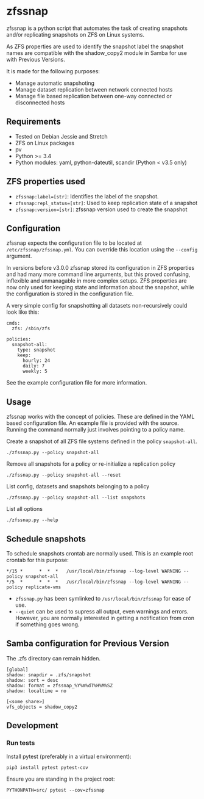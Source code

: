 # zfssnap
zfssnap is a python script that automates the task of creating snapshots and/or
replicating snapshots on ZFS on Linux systems.

As ZFS properties are used to identify the snapshot label the snapshot names
are compatible with the shadow_copy2 module in Samba for use with
Previous Versions.

It is made for the following purposes:
* Manage automatic snapshoting
* Manage dataset replication between network connected hosts
* Manage file based replication between one-way connected or disconnected hosts

## Requirements
* Tested on Debian Jessie and Stretch
* ZFS on Linux packages
* pv
* Python >= 3.4
* Python modules: yaml, python-dateutil, scandir (Python < v3.5 only)

## ZFS properties used
* `zfssnap:label=[str]`: Identifies the label of the snapshot.
* `zfssnap:repl_status=[str]`: Used to keep replication state of a snapshot
* `zfssnap:version=[str]`: zfssnap version used to create the snapshot

## Configuration
zfssnap expects the configuration file to be located at
`/etc/zfssnap/zfssnap.yml`.
You can override this location using the `--config` argument.

In versions before v3.0.0 zfssnap stored its configuration in ZFS properties and
had many more command line arguments, but this proved confusing, inflexible and
unmanagable in more complex setups. ZFS properties are now only used for keeping
state and information about the snapshot, while the configuration is stored in
the configuration file.

A very simple config for snapshotting all datasets non-recursively could look
like this:

    cmds:
      zfs: /sbin/zfs

    policies:
      snapshot-all:
        type: snapshot
        keep:
          hourly: 24
          daily: 7
          weekly: 5
See the example configuration file for more information.

## Usage
zfssnap works with the concept of policies. These are defined in the YAML based
configuration file. An example file is provided with the source.
Running the command normally just involves pointing to a policy name.

Create a snapshot of all ZFS file systems defined in the policy `snapshot-all`.

    ./zfssnap.py --policy snapshot-all
Remove all snapshots for a policy or re-initialize a replication policy

    ./zfssnap.py --policy snapshot-all --reset

List config, datasets and snapshots belonging to a policy

    ./zfssnap.py --policy snapshot-all --list snapshots
List all options

    ./zfssnap.py --help

## Schedule snapshots
To schedule snapshots crontab are normally used. This is an example root
crontab for this purpose:

    */15 *      *  *  *   /usr/local/bin/zfssnap --log-level WARNING --policy snapshot-all
    */5  *      *  *  *   /usr/local/bin/zfssnap --log-level WARNING --policy replicate-vms

* `zfssnap.py` has been symlinked to `/usr/local/bin/zfssnap` for ease of use.
* `--quiet` can be used to supress all output, even warnings and errors.
  However, you are normally interested in getting a notification from cron if
  something goes wrong.

## Samba configuration for Previous Version
The .zfs directory can remain hidden.

    [global]
    shadow: snapdir = .zfs/snapshot
    shadow: sort = desc
    shadow: format = zfssnap_%Y%m%dT%H%M%SZ
    shadow: localtime = no

    [<some share>]
    vfs_objects = shadow_copy2

## Development
### Run tests
Install pytest (preferably in a virtual environment):

    pip3 install pytest pytest-cov
Ensure you are standing in the project root:

    PYTHONPATH=src/ pytest --cov=zfssnap
